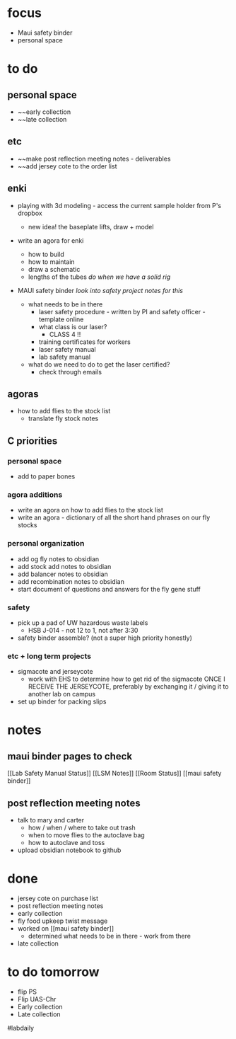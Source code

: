# focus
- Maui safety binder
- personal space

# to do
## personal space
- ~~early collection
- ~~late collection
## etc
- ~~make post reflection meeting notes - deliverables
- ~~add jersey cote to the order list
## enki
- playing with 3d modeling - access the current sample holder from P's dropbox
	- new idea! the baseplate lifts, draw + model

- write an agora for enki
	- how to build 
	- how to maintain
	- draw a schematic
	- lengths of the tubes *do when we have a solid rig*

- MAUI safety binder *look into safety project notes for this*
	- what needs to be in there
		- laser safety procedure - written by PI and safety officer - template online
		- what class is our laser?
			- CLASS 4 !! 
		- training certificates for workers
		- laser safety manual
		- lab safety manual
	- what do we need to do to get the laser certified?
		- check through emails
## agoras
- how to add flies to the stock list
	- translate fly stock notes
## C priorities 
### personal space
- add to paper bones
### agora additions
- write an agora on how to add flies to the stock list
- write an agora - dictionary of all the short hand phrases on our fly stocks
### personal organization
- add og fly notes to obsidian
- add stock add notes to obsidian
- add balancer notes to obsidian
- add recombination notes to obsidian
- start document of questions and answers for the fly gene stuff
### safety
- pick up a pad of UW hazardous waste labels 
	- HSB J-014 - not 12 to 1, not after 3:30
- safety binder assemble? (not a super high priority honestly)
### etc + long term projects
- sigmacote and jerseycote
	- work with EHS to determine how to get rid of the sigmacote ONCE I RECEIVE THE JERSEYCOTE, preferably by exchanging it / giving it to another lab on campus
- set up binder for packing slips
# notes
## maui binder pages to check
[[Lab Safety Manual Status]]
[[LSM Notes]]
[[Room Status]]
[[maui safety binder]]

## post reflection meeting notes
- talk to mary and carter
	- how / when / where to take out trash
	- when to move flies to the autoclave bag
	- how to autoclave and toss
- upload obsidian notebook to github
# done
- jersey cote on purchase list
- post reflection meeting notes 
- early collection
- fly food upkeep twist message
- worked on [[maui safety binder]] 
	- determined what needs to be in there - work from there
- late collection
# to do tomorrow
- flip PS
- Flip UAS-Chr
- Early collection
- Late collection

#labdaily 